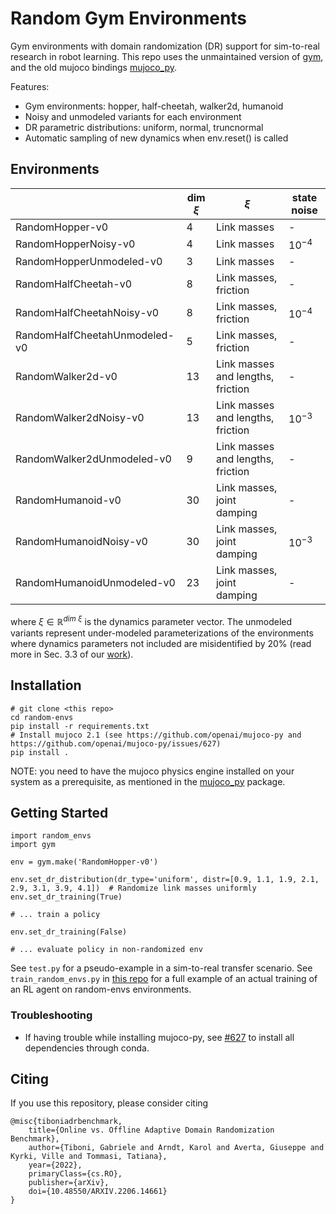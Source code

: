 # Random Gym Environments
Gym environments with domain randomization (DR) support for sim-to-real research in robot learning.
This repo uses the unmaintained version of [gym](https://github.com/openai/gym/), and the old mujoco bindings [mujoco_py](https://github.com/openai/mujoco-py).

Features:
- Gym environments: hopper, half-cheetah, walker2d, humanoid
- Noisy and unmodeled variants for each environment
- DR parametric distributions: uniform, normal, truncnormal
- Automatic sampling of new dynamics when env.reset() is called

## Environments
|                               | dim $\xi$ | $\xi$                             | state noise |
|-------------------------------|-----------|-----------------------------------|-------------|
| RandomHopper-v0               | 4         | Link masses                       | -           |
| RandomHopperNoisy-v0          | 4         | Link masses                       | $10^{-4}$   |
| RandomHopperUnmodeled-v0      | 3         | Link masses                       | -           |
| RandomHalfCheetah-v0          | 8         | Link masses, friction             | -           |
| RandomHalfCheetahNoisy-v0     | 8         | Link masses, friction             | $10^{-4}$   |
| RandomHalfCheetahUnmodeled-v0 | 5         | Link masses, friction             | -           |
| RandomWalker2d-v0             | 13        | Link masses and lengths, friction | -           |
| RandomWalker2dNoisy-v0        | 13        | Link masses and lengths, friction | $10^{-3}$   |
| RandomWalker2dUnmodeled-v0    | 9         | Link masses and lengths, friction | -           |
| RandomHumanoid-v0             | 30        | Link masses, joint damping        | -           |
| RandomHumanoidNoisy-v0        | 30        | Link masses, joint damping        | $10^{-3}$   |
| RandomHumanoidUnmodeled-v0    | 23        | Link masses, joint damping        | -           |

where $\xi \in \mathbb{R}^{dim \ \xi}$ is the dynamics parameter vector. The unmodeled variants represent under-modeled parameterizations of the environments where dynamics parameters not included are misidentified by 20% (read more in Sec. 3.3 of our [work](https://arxiv.org/abs/2206.14661)).


## Installation
```
# git clone <this repo>
cd random-envs
pip install -r requirements.txt
# Install mujoco 2.1 (see https://github.com/openai/mujoco-py and https://github.com/openai/mujoco-py/issues/627)
pip install .
```
NOTE: you need to have the mujoco physics engine installed on your system as a prerequisite, as mentioned in the [mujoco_py](https://github.com/openai/mujoco-py) package.

## Getting Started
```
import random_envs
import gym

env = gym.make('RandomHopper-v0')

env.set_dr_distribution(dr_type='uniform', distr=[0.9, 1.1, 1.9, 2.1, 2.9, 3.1, 3.9, 4.1])  # Randomize link masses uniformly
env.set_dr_training(True)

# ... train a policy

env.set_dr_training(False)

# ... evaluate policy in non-randomized env
```
See `test.py` for a pseudo-example in a sim-to-real transfer scenario. 
See `train_random_envs.py` in [this repo](https://github.com/gabrieletiboni/sb3-gym-interface) for a full example of an actual training of an RL agent on random-envs environments.

### Troubleshooting
- If having trouble while installing mujoco-py, see [#627](https://github.com/openai/mujoco-py/issues/627) to install all dependencies through conda.

## Citing
If you use this repository, please consider citing
```     
@misc{tiboniadrbenchmark,
    title={Online vs. Offline Adaptive Domain Randomization Benchmark},
    author={Tiboni, Gabriele and Arndt, Karol and Averta, Giuseppe and Kyrki, Ville and Tommasi, Tatiana},
    year={2022},
    primaryClass={cs.RO},
    publisher={arXiv},
    doi={10.48550/ARXIV.2206.14661}
}
```